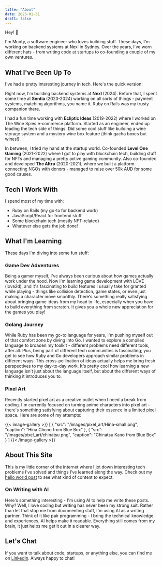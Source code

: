 ```yaml
---
title: "About"
date: 2025-01-31
draft: false
---
```


Hey! 👋

I'm Monty, a software engineer who loves building stuff. These days, I'm working on backend systems at Nexl in Sydney. Over the years, I've worn different hats - from writing code at startups to co-founding a couple of my own ventures.

## What I've Been Up To
I've had a pretty interesting journey in tech. Here's the quick version:

Right now, I'm building backend systems at **Nexl** (2024). Before that, I spent some time at **Sentia** (2023-2024) working on all sorts of things - payment systems, matching algorithms, you name it. Ruby on Rails was my trusty companion there.

I had a fun time working with **Ecliptic Ideas** (2019-2022) where I worked on The Wine Spies e-commerce platform. Started as an engineer, ended up leading the tech side of things. Did some cool stuff like building a wine storage system and a mystery wine box feature (think gacha boxes but wines!).

In between, I tried my hand at the startup world. Co-founded **Level One Gaming** (2021-2022) where I got to play with blockchain tech, building stuff for NFTs and managing a pretty active gaming community. Also co-founded and developed **The Altru** (2020-2021), where we built a platform connecting NGOs with donors - managed to raise over 50k AUD for some good causes.

## Tech I Work With
I spend most of my time with:
- Ruby on Rails (my go-to for backend work)
- JavaScript/React for frontend stuff
- Some blockchain tech (mostly NFT-related)
- Whatever else gets the job done!

## What I'm Learning
These days I'm diving into some fun stuff:

### Game Dev Adventures
Being a gamer myself, I've always been curious about how games actually work under the hood. Now I'm learning game development with LÖVE (love2d), and it's fascinating to build features I usually take for granted while playing - things like collision detection, game states, or even just making a character move smoothly. There's something really satisfying about bringing game ideas from my head to life, especially when you have to build everything from scratch. It gives you a whole new appreciation for the games you play!

### Golang Journey
While Ruby has been my go-to language for years, I'm pushing myself out of that comfort zone by diving into Go. I wanted to explore a compiled language to broaden my toolkit - different problems need different tools, after all. Plus, being part of different tech communities is fascinating; you get to see how Ruby and Go developers approach similar problems in different ways. This cross-pollination of ideas actually helps me bring fresh perspectives to my day-to-day work. It's pretty cool how learning a new language isn't just about the language itself, but about the different ways of thinking it introduces you to.

### Pixel Art
Recently started pixel art as a creative outlet when I need a break from coding. I'm currently focused on turning anime characters into pixel art - there's something satisfying about capturing their essence in a limited pixel space. Here are some of my attempts:

{{< image-gallery >}}
[
  {
    "src": "/images/pixel_art/Hina-small.png",
    "caption": "Hina Chono from Blue Box"
  },
  {
    "src": "/images/pixel_art/chinatsu.png",
    "caption": "Chinatsu Kano from Blue Box"
  }
]
{{< /image-gallery >}}

## About This Site
This is my little corner of the internet where I jot down interesting tech problems I've solved and things I've learned along the way. Check out my [hello world post](/posts/hello-world) to see what kind of content to expect.

### On Writing with AI
Here's something interesting - I'm using AI to help me write these posts. Why? Well, I love coding but writing has never been my strong suit. Rather than let that stop me from documenting stuff, I'm using AI as a writing partner. Think of it like pair programming - I bring the technical knowledge and experiences, AI helps make it readable. Everything still comes from my brain, it just helps me get it out in a clearer way.

## Let's Chat
If you want to talk about code, startups, or anything else, you can find me on [LinkedIn](https://www.linkedin.com/in/gerard-montemayor-4ba34bb2/). Always happy to chat!
